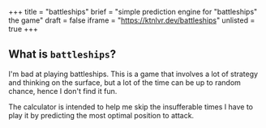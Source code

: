 +++
title = "battleships"
brief = "simple prediction engine for \"battleships\" the game" 
draft = false
iframe = "https://ktnlvr.dev/battleships"
unlisted = true
+++

## What is `battleships`?

I'm bad at playing battleships. This is a game that involves a lot of strategy and thinking on the surface, but a lot of the time can be up to random chance, hence I don't find it fun. 

The calculator is intended to help me skip the insufferable times I have to play it by predicting the most optimal position to attack.
